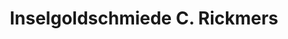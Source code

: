 ---
title: "Inselgoldschmiede C. Rickmers"
url: /norddorf-auf-amrum/inselgoldschmiede-c-rickmers/
shop: Schmuck
---